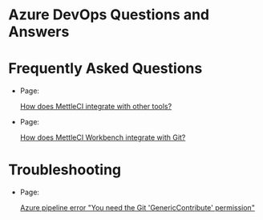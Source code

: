# Azure DevOps Questions and Answers

# Frequently Asked Questions

*   Page:
    
    [How does MettleCI integrate with other tools?](/wiki/spaces/MCIDOC/pages/457408522/How+does+MettleCI+integrate+with+other+tools)
    
*   Page:
    
    [How does MettleCI Workbench integrate with Git?](/wiki/spaces/MCIDOC/pages/615546893/How+does+MettleCI+Workbench+integrate+with+Git)
    

# Troubleshooting

*   Page:
    
    [Azure pipeline error "You need the Git 'GenericContribute' permission"](/wiki/spaces/MCIDOC/pages/2489122817/Azure+pipeline+error+You+need+the+Git+GenericContribute+permission)